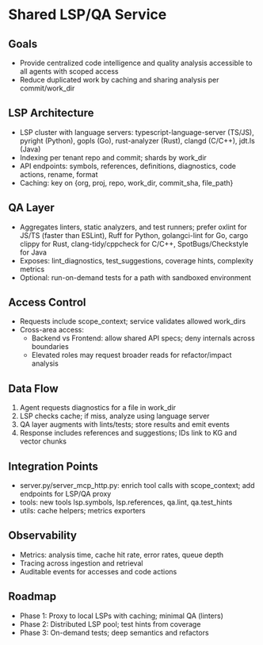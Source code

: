 # Shared LSP/QA Service

## Goals
- Provide centralized code intelligence and quality analysis accessible to all agents with scoped access
- Reduce duplicated work by caching and sharing analysis per commit/work_dir

## LSP Architecture
- LSP cluster with language servers: typescript-language-server (TS/JS), pyright (Python), gopls (Go), rust-analyzer (Rust), clangd (C/C++), jdt.ls (Java)
- Indexing per tenant repo and commit; shards by work_dir
- API endpoints: symbols, references, definitions, diagnostics, code actions, rename, format
- Caching: key on {org, proj, repo, work_dir, commit_sha, file_path}

## QA Layer
- Aggregates linters, static analyzers, and test runners; prefer oxlint for JS/TS (faster than ESLint), Ruff for Python, golangci-lint for Go, cargo clippy for Rust, clang-tidy/cppcheck for C/C++, SpotBugs/Checkstyle for Java
- Exposes: lint_diagnostics, test_suggestions, coverage hints, complexity metrics
- Optional: run-on-demand tests for a path with sandboxed environment

## Access Control
- Requests include scope_context; service validates allowed work_dirs
- Cross-area access:
  - Backend vs Frontend: allow shared API specs; deny internals across boundaries
  - Elevated roles may request broader reads for refactor/impact analysis

## Data Flow
1) Agent requests diagnostics for a file in work_dir
2) LSP checks cache; if miss, analyze using language server
3) QA layer augments with lints/tests; store results and emit events
4) Response includes references and suggestions; IDs link to KG and vector chunks

## Integration Points
- server.py/server_mcp_http.py: enrich tool calls with scope_context; add endpoints for LSP/QA proxy
- tools: new tools lsp.symbols, lsp.references, qa.lint, qa.test_hints
- utils: cache helpers; metrics exporters

## Observability
- Metrics: analysis time, cache hit rate, error rates, queue depth
- Tracing across ingestion and retrieval
- Auditable events for accesses and code actions

## Roadmap
- Phase 1: Proxy to local LSPs with caching; minimal QA (linters)
- Phase 2: Distributed LSP pool; test hints from coverage
- Phase 3: On-demand tests; deep semantics and refactors


